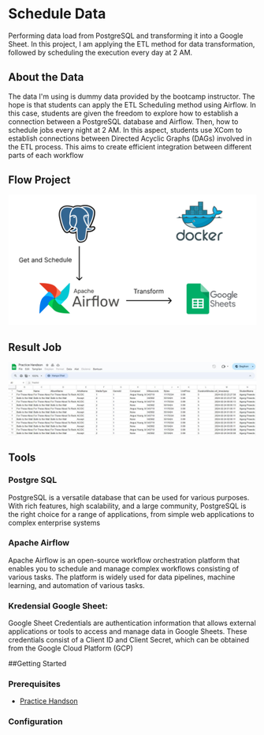 # Schedule Data
Performing data load from PostgreSQL and transforming it into a Google Sheet. In this project, I am applying the ETL method for data transformation, followed by scheduling the execution every day at 2 AM.

## About the Data
The data I'm using is dummy data provided by the bootcamp instructor. The hope is that students can apply the ETL Scheduling method using Airflow. In this case, students are given the freedom to explore how to establish a connection between a PostgreSQL database and Airflow. Then, how to schedule jobs every night at 2 AM. In this aspect, students use XCom to establish connections between Directed Acyclic Graphs (DAGs) involved in the ETL process. This aims to create efficient integration between different parts of each workflow

## Flow Project
![Flow](flow_project.jpg)

## Result Job
![Flow](result_job.jpg)

## Tools
### Postgre SQL
PostgreSQL is a versatile database that can be used for various purposes. With rich features, high scalability, and a large community, PostgreSQL is the right choice for a range of applications, from simple web applications to complex enterprise systems

### Apache Airflow
Apache Airflow is an open-source workflow orchestration platform that enables you to schedule and manage complex workflows consisting of various tasks. The platform is widely used for data pipelines, machine learning, and automation of various tasks.

### Kredensial Google Sheet:
Google Sheet Credentials are authentication information that allows external applications or tools to access and manage data in Google Sheets. These credentials consist of a Client ID and Client Secret, which can be obtained from the Google Cloud Platform (GCP)

##Getting Started
### Prerequisites
- [Practice Handson](https://docs.google.com/spreadsheets/d/1CDqjVawY8aKLQD6ycQoQ6mUQ4TSbdrO5lh6MuxdaLhQ/edit#gid=0)

### Configuration
